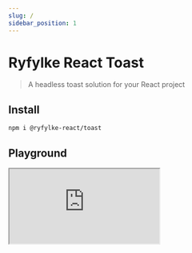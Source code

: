 ```yaml
---
slug: /
sidebar_position: 1
---
```


# Ryfylke React Toast

> A headless toast solution for your React project

## Install

```bash
npm i @ryfylke-react/toast
```

## Playground

<iframe src="https://codesandbox.io/embed/happy-orla-1hi1k0?codemirror=1&fontsize=14&hidenavigation=1&module=%2Fsrc%2FApp.tsx&theme=dark"
     style={{width: "100%", height: "500px", border: 0, height: "500px", overflow: "hidden"}}
     title="happy-orla-1hi1k0"
     allow="accelerometer; ambient-light-sensor; camera; encrypted-media; geolocation; gyroscope; hid; microphone; midi; payment; usb; vr; xr-spatial-tracking"
     sandbox="allow-forms allow-modals allow-popups allow-presentation allow-same-origin allow-scripts"
   ></iframe>
